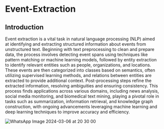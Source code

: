 # Event-Extraction
## Introduction
Event extraction is a vital task in natural language processing (NLP) aimed at identifying and extracting structured information about events from unstructured text. 
Beginning with text preprocessing to clean and prepare data, the process involves detecting event spans using techniques like pattern matching or machine learning models, followed by entity extraction to identify relevant entities such as people, organizations, and locations. 
These events are then categorized into classes based on semantics, often utilizing supervised learning methods, and relations between entities are extracted to provide additional context. 
Post-processing steps refine the extracted information, resolving ambiguities and ensuring consistency. 
This process finds applications across various domains, including news analysis, social media monitoring, and biomedical text mining, playing a pivotal role in tasks such as summarization, information retrieval, and knowledge graph construction, with ongoing advancements leveraging machine learning and deep learning techniques to improve accuracy and efficiency.

![WhatsApp Image 2024-03-06 at 20 30 00](https://github.com/anujshrivastava1/Event-Extraction---NLP/assets/117368088/2416b23e-8e76-4e0a-95c5-ba4a1d3e7b2e)
